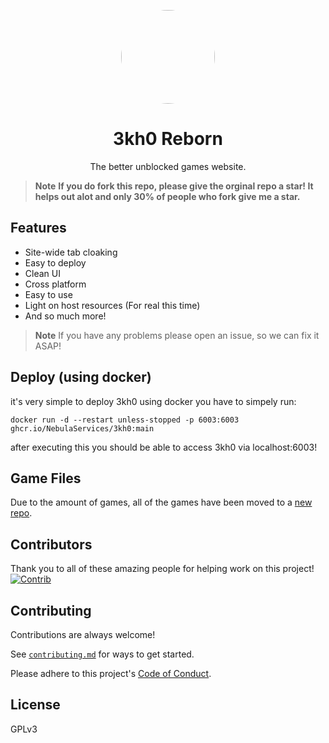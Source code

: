 
<p align="center">
<kbd>
<img style="border-radius:50%" height="150px" src="http://web.archive.org/web/20230416012103if_/https://cdn.jsdelivr.net/gh/Rahib777-7/3kh0TEMP@main/images/logo.png">
</kbd>
</p>
<h1 align="center">3kh0 Reborn</h1>
<p align="center">The better unblocked games website.</p>

> **Note**
> **If you do fork this repo, please give the orginal repo a star! It helps out alot and only 30% of people who fork give me a star.**


## Features

- Site-wide tab cloaking
- Easy to deploy
- Clean UI
- Cross platform
- Easy to use
- Light on host resources (For real this time)
- And so much more!

> **Note**
> If you have any problems please open an issue, so we can fix it ASAP!

## Deploy (using docker)
it's very simple to deploy 3kh0 using docker you have to simpely run:

```docker run -d --restart unless-stopped -p 6003:6003 ghcr.io/NebulaServices/3kh0:main```

after executing this you should be able to access 3kh0 via localhost:6003!

## Game Files
Due to the amount of games, all of the games have been moved to a [new repo](https://github.com/3kh0/3kh0-Assets).



## Contributors

Thank you to all of these amazing people for helping work on this project!
[![Contrib](https://contrib.rocks/image?repo=3kh0/website-v4#)](https://github.com/3kh0/website-v4/graphs/contributors)


## Contributing

Contributions are always welcome!

See [`contributing.md`](https://github.com/3kh0/3kh0-v4/blob/main/CONTRIBUTING.md) for ways to get started.

Please adhere to this project's [Code of Conduct](https://github.com/3kh0/3kh0-v4/blob/main/.github/CODE_OF_CONDUCT.md).



## License
GPLv3 



